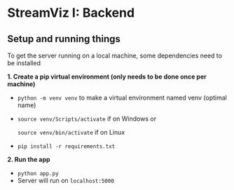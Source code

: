 # StreamViz I: Backend

## Setup and running things

To get the server running on a local machine, some dependencies need to be installed

**1. Create a pip virtual environment (only needs to be done once per machine)**

- `python -m venv venv` to make a virtual environment named venv (optimal name)
- `source venv/Scripts/activate` if on Windows or

  `source venv/bin/activate` if on Linux

- `pip install -r requirements.txt`

**2. Run the app**

- `python app.py`
- Server will run on `localhost:5000`
